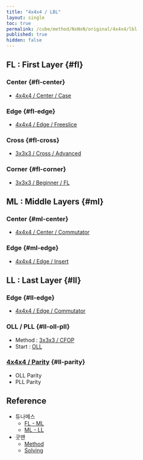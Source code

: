 ```yaml
---
title: "4x4x4 / LBL"
layout: single
toc: true
permalink: /cube/method/NxNxN/original/4x4x4/lbl
published: true
hidden: false
---
```


<head>
  <base target="_blank">
  <style>
    img {
      max-width: 250px;
    }
  </style>
</head>



## FL : First Layer {#fl}

### Center {#fl-center}

- [4x4x4 / Center / Case](/cube/method/NxNxN/original/4x4x4/center/case)

### Edge {#fl-edge}

- [4x4x4 / Edge / Freeslice](/cube/method/NxNxN/original/4x4x4/edge/freeslice)

### Cross {#fl-cross}

- [3x3x3 / Cross / Advanced](/cube/method/NxNxN/original/3x3x3/cross/advanced)

### Corner {#fl-corner}

- [3x3x3 / Beginner / FL](/cube/method/NxNxN/original/3x3x3/beginner/fl)


## ML : Middle Layers {#ml}

### Center {#ml-center}

- [4x4x4 / Center / Commutator](/cube/method/NxNxN/original/4x4x4/center/commutator)

### Edge {#ml-edge}

- [4x4x4 / Edge / Insert](/cube/method/NxNxN/original/4x4x4/edge/insert)




## LL : Last Layer {#ll}

### Edge {#ll-edge}

- [4x4x4 / Edge / Commutator](/cube/method/NxNxN/original/4x4x4/edge/commutator)

### OLL / PLL {#ll-oll-pll}

- Method : [3x3x3 / CFOP](/cube/method/NxNxN/original/3x3x3/cfop)
- Start : [OLL](/cube/method/NxNxN/original/3x3x3/cfop#oll)

### [4x4x4 / Parity](/cube/method/NxNxN/original/4x4x4/parity) {#ll-parity}

- OLL Parity
- PLL Parity



## Reference

- 듀나메스
  - [FL - ML](https://youtu.be/_Hbf2TpsoUI)
  - [ML - LL](https://youtu.be/MtVIzF3Umyo)
- 굿맨
  - [Method](https://youtu.be/D_UYYz_OwOM)
  - [Solving](https://youtu.be/iRoivG7Te40)
